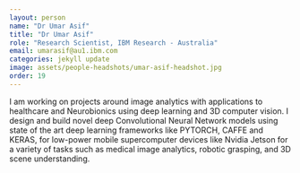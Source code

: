 ```yaml
---
layout: person
name: "Dr Umar Asif"
title: "Dr Umar Asif"
role: "Research Scientist, IBM Research - Australia"
email: umarasif@au1.ibm.com
categories: jekyll update
image: assets/people-headshots/umar-asif-headshot.jpg
order: 19
---
```

I am working on projects around image analytics with applications to healthcare and Neurobionics using deep learning and 3D computer vision. I design and build novel deep Convolutional Neural Network models using state of the art deep learning frameworks like PYTORCH, CAFFE and KERAS, for low-power mobile supercomputer devices like Nvidia Jetson for a variety of tasks such as medical image analytics, robotic grasping, and 3D scene understanding.

